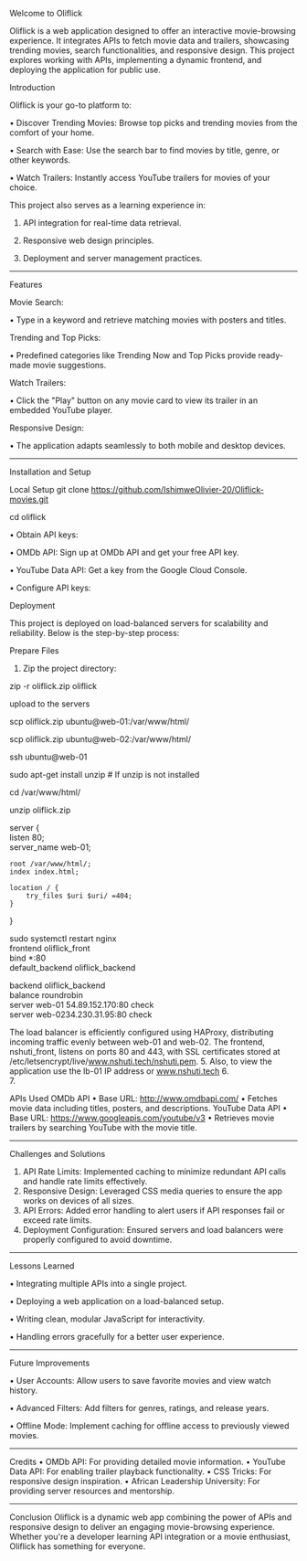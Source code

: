 Welcome to Oliflick

Oliflick is a web application designed to offer an interactive movie-browsing experience. It integrates APIs to fetch movie data and trailers, showcasing trending movies, search functionalities, and responsive design. This project explores working with APIs, implementing a dynamic frontend, and deploying the application for public use.




Introduction

Oliflick is your go-to platform to:

•	Discover Trending Movies: Browse top picks and trending movies from the comfort of your home.

•	Search with Ease: Use the search bar to find movies by title, genre, or other keywords.

•	Watch Trailers: Instantly access YouTube trailers for movies of your choice.

This project also serves as a learning experience in:

1.	API integration for real-time data retrieval.

2.	Responsive web design principles.
	
3.	Deployment and server management practices.
   
________________________________________
Features

Movie Search:

•	Type in a keyword and retrieve matching movies with posters and titles.

Trending and Top Picks:

•	Predefined categories like Trending Now and Top Picks provide ready-made movie suggestions.

Watch Trailers:

•	Click the "Play" button on any movie card to view its trailer in an embedded YouTube player.

Responsive Design:

•	The application adapts seamlessly to both mobile and desktop devices.

________________________________________

Installation and Setup

Local Setup
git clone https://github.com/IshimweOlivier-20/Oliflick-movies.git 

cd oliflick  

•  Obtain API keys:

•	OMDb API: Sign up at OMDb API and get your free API key.

•	YouTube Data API: Get a key from the Google Cloud Console.

•  Configure API keys:


Deployment

This project is deployed on load-balanced servers for scalability and reliability. Below is the step-by-step process:

Prepare Files

1.	Zip the project directory:
   
zip -r oliflick.zip oliflick  

upload to the servers

scp oliflick.zip ubuntu@web-01:/var/www/html/  

scp oliflick.zip ubuntu@web-02:/var/www/html/  

ssh ubuntu@web-01  

sudo apt-get install unzip  # If unzip is not installed  

cd /var/www/html/  

unzip oliflick.zip  

server {  
    listen 80;  
    server_name web-01;  

    root /var/www/html/;  
    index index.html;  

    location / {  
        try_files $uri $uri/ =404;  
    }  
}  

sudo systemctl restart nginx  
frontend oliflick_front  
    bind *:80  
    default_backend oliflick_backend  

backend oliflick_backend  
    balance roundrobin  
    server web-01 54.89.152.170:80 check  
    server web-0234.230.31.95:80 check  

The load balancer is efficiently configured using HAProxy, distributing incoming traffic evenly between web-01 and web-02. The frontend, nshuti_front, listens on ports 80 and 443, with SSL certificates stored at /etc/letsencrypt/live/www.nshuti.tech/nshuti.pem.
5.	Also, to view the application use the lb-01 IP address or www.nshuti.tech
6.	
7.	




APIs Used
OMDb API
•	Base URL: http://www.omdbapi.com/
•	Fetches movie data including titles, posters, and descriptions.
YouTube Data API
•	Base URL: https://www.googleapis.com/youtube/v3
•	Retrieves movie trailers by searching YouTube with the movie title.
________________________________________
Challenges and Solutions
1.	API Rate Limits:
Implemented caching to minimize redundant API calls and handle rate limits effectively.
2.	Responsive Design:
Leveraged CSS media queries to ensure the app works on devices of all sizes.
3.	API Errors:
Added error handling to alert users if API responses fail or exceed rate limits.
4.	Deployment Configuration:
Ensured servers and load balancers were properly configured to avoid downtime.
________________________________________
Lessons Learned

•	Integrating multiple APIs into a single project.

•	Deploying a web application on a load-balanced setup.

•	Writing clean, modular JavaScript for interactivity.

•	Handling errors gracefully for a better user experience.

________________________________________
Future Improvements

•	User Accounts: Allow users to save favorite movies and view watch history.

•	Advanced Filters: Add filters for genres, ratings, and release years.

•	Offline Mode: Implement caching for offline access to previously viewed movies.

________________________________________
Credits
•	OMDb API: For providing detailed movie information.
•	YouTube Data API: For enabling trailer playback functionality.
•	CSS Tricks: For responsive design inspiration.
•	African Leadership University: For providing server resources and mentorship.
________________________________________
Conclusion
Oliflick is a dynamic web app combining the power of APIs and responsive design to deliver an engaging movie-browsing experience. Whether you're a developer learning API integration or a movie enthusiast, Oliflick has something for everyone.


